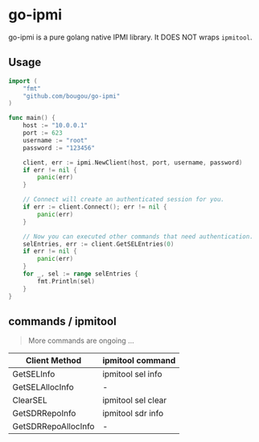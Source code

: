 # go-ipmi

go-ipmi is a pure golang native IPMI library. It DOES NOT wraps `ipmitool`.

## Usage

```go
import (
	"fmt"
	"github.com/bougou/go-ipmi"
)

func main() {
	host := "10.0.0.1"
	port := 623
	username := "root"
	password := "123456"

	client, err := ipmi.NewClient(host, port, username, password)
	if err != nil {
		panic(err)
	}

	// Connect will create an authenticated session for you.
	if err := client.Connect(); err != nil {
		panic(err)
	}

	// Now you can executed other commands that need authentication.
	selEntries, err := client.GetSELEntries(0)
	if err != nil {
		panic(err)
	}
	for _, sel := range selEntries {
		fmt.Println(sel)
	}
}
```

## commands / ipmitool

> More commands are ongoing ...
>
| Client Method       | ipmitool command   |
| ------------------- | ------------------ |
| GetSELInfo          | ipmitool sel info  |
| GetSELAllocInfo     | -                  |
| ClearSEL            | ipmitool sel clear |
| GetSDRRepoInfo      | ipmitool sdr info  |
| GetSDRRepoAllocInfo | -                  |
